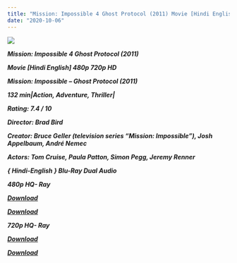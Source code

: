 ```yaml
---
title: "Mission: Impossible 4 Ghost Protocol (2011) Movie [Hindi English] 480p 720p HD"
date: "2020-10-06"
---
```


[**_![](https://1.bp.blogspot.com/-_e0s9Pbp_nU/Xs5_YVx_y7I/AAAAAAAACUQ/Qj9rEtSnnpcmTptlqbkMYdOJ9oeZBRX_ACLcBGAsYHQ/s320/mi4.jpg)_**](https://1.bp.blogspot.com/-_e0s9Pbp_nU/Xs5_YVx_y7I/AAAAAAAACUQ/Qj9rEtSnnpcmTptlqbkMYdOJ9oeZBRX_ACLcBGAsYHQ/s1600/mi4.jpg)

**_Mission: Impossible 4 Ghost Protocol (2011)_**

**_Movie \[Hindi English\] 480p 720p HD_**

**_Mission: Impossible – Ghost Protocol (2011)_**

**_132 min|Action, Adventure, Thriller|_**

**_Rating: 7.4 / 10_** 

**_Director: Brad Bird_**

**_Creator: Bruce Geller (television series “Mission: Impossible”), Josh Appelbaum, André Nemec_**

**_Actors: Tom Cruise, Paula Patton, Simon Pegg, Jeremy Renner_**

 **_{ Hindi-English } Blu-Ray Dual Audio_**

**_480p HQ- Ray_**

**_[Download](https://links.265bkt.xyz/lxi9324776/)_** 

[**_Download_**](https://healthtipschk.co/2582/)

**_720p HQ- Ray_**

[**_Download_**](https://links.265bkt.xyz/lxi9324778/)

[**_Download_**](https://healthtipschk.co/2584/)
